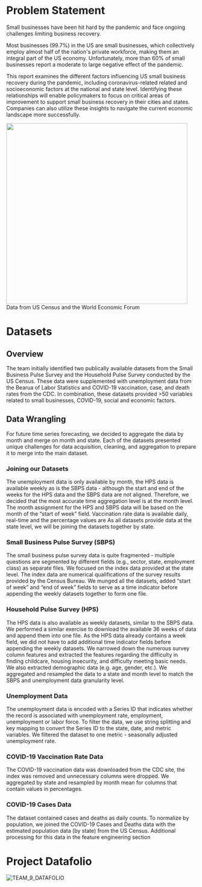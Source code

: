 # Problem Statement
Small businesses have been hit hard by the pandemic and face ongoing challenges limiting business recovery.

Most businesses (99.7%) in the US are small businesses, which collectively employ almost half of the nation's private workforce, making them an integral part of the US economy. Unfortunately, more than 60% of small businesses report a moderate to large negative effect of the pandemic.

This report examines the different factors influencing US small business recovery during the pandemic, including coronavirus-related related and socioeconomic factors at the national and state level. Identifying these relationships will enable policymakers to focus on critical areas of improvement to support small business recovery in their cities and states. Companies can also utilize these insights to navigate the current economic landscape more successfully.

<img src = "https://user-images.githubusercontent.com/10517323/140939881-6dc319cf-0b33-4575-a38a-eeecc699b339.png" align = "center" width = "480">
Data from US Census and the World Economic Forum

# Datasets

## Overview
The team initially identified two publically available datasets from the Small Business Pulse Survey and the Household Pulse Survey conducted by the US Census. These data were supplemented with unemployment data from the Bearua of Labor Statistics and COVID-19 vaccination, case, and death rates from the CDC. In combination, these datasets provided >50 variables related to small businesses, COVID-19, social and economic factors.

## Data Wrangling

For future time series forecasting, we decided to aggregate the data by month and merge on month and state. Each of the datasets presented unique challenges for data acquisition, cleaning, and aggregation to prepare it to merge into the main dataset.

### Joining our Datasets
The unemployment data is only available by month, the HPS data is available weekly as is the SBPS data - although the start and end of the weeks for the HPS data and the SBPS data are not aligned. Therefore, we decided that the most accurate time aggregation level is at the month level. The month assignment for the HPS and SBPS data will be based on the month of the “start of week” field. Vaccination rate data is available daily, real-time and the percentage values are As all datasets provide data at the state level, we will be joining the datasets together by state.

### Small Business Pulse Survey (SBPS)

The small business pulse survey data is quite fragmented - multiple questions are segmented by different fields (e.g., sector, state, employment class) as separate files. We focused on the index data provided at the state level. The index data are numerical qualifications of the survey results provided by the Census Bureau. We munged all the datasets, added “start of week” and “end of week” fields to serve as a time indicator before appending the weekly datasets together to form one file. 

### Household Pulse Survey (HPS)

The HPS data is also available as weekly datasets, similar to the SBPS data. We performed a similar exercise to download the available 36 weeks of data and append them into one file. As the HPS data already contains a week field, we did not have to add additional time indicator fields before appending the weekly datasets. We narrowed down the numerous survey column features and extracted the features regarding the difficulty in finding childcare, housing insecurity, and difficulty meeting basic needs. We also extracted demographic data (e.g. age, gender, etc.). We aggregated and resampled the data to a state and month level to match the SBPS and unemployment data granularity level. 

### Unemployment Data

The unemployment data is encoded with a Series ID that indicates whether the record is associated with unemployment rate, employment, unemployment or labor force. To filter the data, we use string splitting and key mapping to convert the Series ID to the state, date, and metric variables. We filtered the dataset to one metric - seasonally adjusted unemployment rate.

### COVID-19 Vaccination Rate Data
The COVID-19 vaccination data was downloaded from the CDC site, the index was removed and unnecessary columns were dropped. We aggregated by state and resampled by month mean for columns that contain values in percentages.

### COVID-19 Cases Data
The dataset contained cases and deaths as daily counts. To normalize by population, we joined the COVID-19 Cases and Deaths data with the estimated population data (by state) from the US Census. Additional processing for this data in the feature engineering section

# Project Datafolio
![TEAM_9_DATAFOLIO](https://user-images.githubusercontent.com/10517323/140938381-3b3e3867-ca4b-41ac-8e7b-c5a3877ea184.png)
